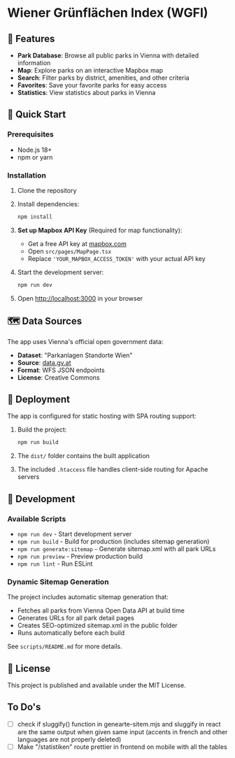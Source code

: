 # Wiener Grünflächen Index (WGFI)

## 🌳 Features

- **Park Database**: Browse all public parks in Vienna with detailed information
- **Map**: Explore parks on an interactive Mapbox map
- **Search**: Filter parks by district, amenities, and other criteria
- **Favorites**: Save your favorite parks for easy access
- **Statistics**: View statistics about parks in Vienna


## 🚀 Quick Start

### Prerequisites

- Node.js 18+ 
- npm or yarn

### Installation

1. Clone the repository
2. Install dependencies:
   ```bash
   npm install
   ```

3. **Set up Mapbox API Key** (Required for map functionality):
   - Get a free API key at [mapbox.com](https://www.mapbox.com/)
   - Open `src/pages/MapPage.tsx`
   - Replace `'YOUR_MAPBOX_ACCESS_TOKEN'` with your actual API key

4. Start the development server:
   ```bash
   npm run dev
   ```

5. Open [http://localhost:3000](http://localhost:3000) in your browser

## 🗺️ Data Sources

The app uses Vienna's official open government data:
- **Dataset**: "Parkanlagen Standorte Wien"
- **Source**: [data.gv.at](https://www.data.gv.at/)
- **Format**: WFS JSON endpoints
- **License**: Creative Commons

## 🚀 Deployment

The app is configured for static hosting with SPA routing support:

1. Build the project:
   ```bash
   npm run build
   ```

2. The `dist/` folder contains the built application
3. The included `.htaccess` file handles client-side routing for Apache servers

## 🔧 Development

### Available Scripts

- `npm run dev` - Start development server
- `npm run build` - Build for production (includes sitemap generation)
- `npm run generate:sitemap` - Generate sitemap.xml with all park URLs
- `npm run preview` - Preview production build
- `npm run lint` - Run ESLint

### Dynamic Sitemap Generation

The project includes automatic sitemap generation that:
- Fetches all parks from Vienna Open Data API at build time
- Generates URLs for all park detail pages
- Creates SEO-optimized sitemap.xml in the public folder
- Runs automatically before each build

See `scripts/README.md` for more details.

## 📝 License

This project is published and available under the MIT License.

## To Do's

- [ ] check if sluggify() function in genearte-sitem.mjs and sluggify in react are the same output when given same input (accents in french and other languages are not properly deleted)
- [ ] Make "/statistiken" route prettier in frontend on mobile with all the tables
